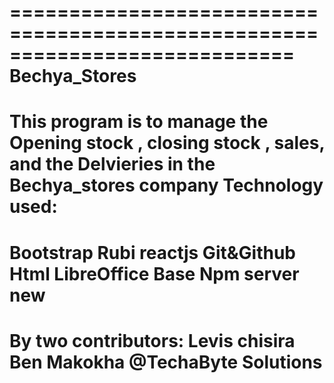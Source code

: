 ============================================================================
                         Bechya_Stores
=============================================================================
This program is to manage the Opening stock , closing stock , sales, and the Delvieries in the Bechya_stores company
 Technology used:
==================
Bootstrap
Rubi
reactjs
Git&Github
Html
LibreOffice Base
Npm server
new
===============================================================================================================
By two contributors:
Levis chisira
Ben Makokha 
@TechaByte Solutions
===============================================================================================================
